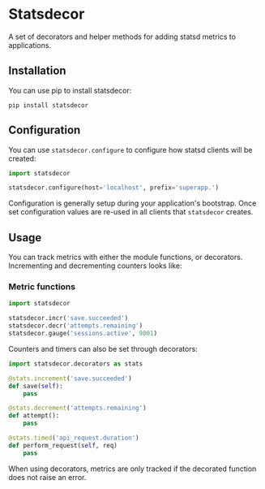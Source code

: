 # Statsdecor

A set of decorators and helper methods for adding statsd metrics to applications.

## Installation

You can use pip to install statsdecor:

```shell
pip install statsdecor
```

## Configuration

You can use `statsdecor.configure` to configure how statsd clients will be
created:

```python
import statsdecor

statsdecor.configure(host='localhost', prefix='superapp.')
```

Configuration is generally setup during your application's bootstrap. Once
set configuration values are re-used in all clients that `statsdecor` creates.


## Usage

You can track metrics with either the module functions, or decorators. Incrementing
and decrementing counters looks like:

### Metric functions

```python
import statsdecor

statsdecor.incr('save.succeeded')
statsdecor.decr('attempts.remaining')
statsdecor.gauge('sessions.active', 9001)
```

Counters and timers can also be set through decorators:

```python
import statsdecor.decorators as stats

@stats.increment('save.succeeded')
def save(self):
    pass

@stats.decrement('attempts.remaining')
def attempt():
    pass

@stats.timed('api_request.duration')
def perform_request(self, req)
    pass
```

When using decorators, metrics are only tracked if the decorated function
does not raise an error.
